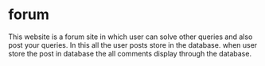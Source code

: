 # forum
This website is a forum site in which user can solve other queries and also post your queries.
In this all the user posts store in the database.
when user store the post in database the all comments display through the database.
